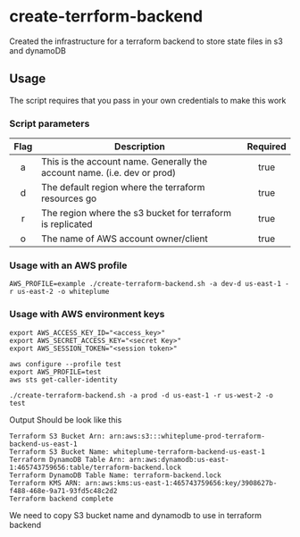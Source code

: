 # create-terrform-backend

Created the infrastructure for a terraform backend to store state files in s3 and dynamoDB

## Usage

The script requires that you pass in your own credentials to make this work

### Script parameters

| Flag  | Description                                                              | Required |
| :---: | ------------------------------------------------------------------------ | :------: |
| a     | This is the account name. Generally the account name. (i.e. dev or prod) | true     |
| d     | The default region where the terraform resources go                      | true     |
| r     | The region where the s3 bucket for terraform is replicated               | true     |
| o     | The name of AWS account owner/client                                     | true     |

### Usage with an AWS profile

```
AWS_PROFILE=example ./create-terraform-backend.sh -a dev-d us-east-1 -r us-east-2 -o whiteplume
```

### Usage with AWS environment keys

```
export AWS_ACCESS_KEY_ID="<access_key>"
export AWS_SECRET_ACCESS_KEY="<secret Key>"
export AWS_SESSION_TOKEN="<session token>"

aws configure --profile test
export AWS_PROFILE=test
aws sts get-caller-identity

./create-terraform-backend.sh -a prod -d us-east-1 -r us-west-2 -o test
```

Output Should be look like this 

```
Terraform S3 Bucket Arn: arn:aws:s3:::whiteplume-prod-terraform-backend-us-east-1
Terraform S3 Bucket Name: whiteplume-terraform-backend-us-east-1
Terraform DynamoDB Table Arn: arn:aws:dynamodb:us-east-1:465743759656:table/terraform-backend.lock
Terraform DynamoDB Table Name: terraform-backend.lock
Terraform KMS ARN: arn:aws:kms:us-east-1:465743759656:key/3908627b-f488-468e-9a71-93fd5c48c2d2
Terraform backend complete
```

We need to copy S3 bucket name and dynamodb to use in terraform backend